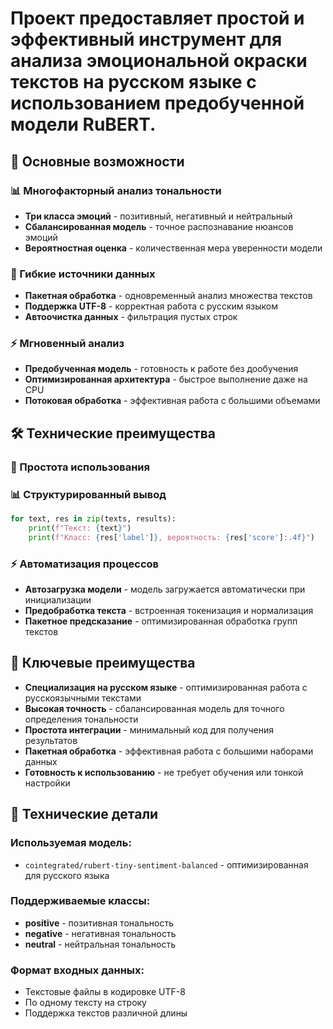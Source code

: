 
# Проект предоставляет простой и эффективный инструмент для анализа эмоциональной окраски текстов на русском языке с использованием предобученной модели RuBERT.

## 🚀 Основные возможности

### 📊 Многофакторный анализ тональности
- **Три класса эмоций** - позитивный, негативный и нейтральный
- **Сбалансированная модель** - точное распознавание нюансов эмоций
- **Вероятностная оценка** - количественная мера уверенности модели

### 📁 Гибкие источники данных
- **Пакетная обработка** - одновременный анализ множества текстов
- **Поддержка UTF-8** - корректная работа с русским языком
- **Автоочистка данных** - фильтрация пустых строк

### ⚡ Мгновенный анализ
- **Предобученная модель** - готовность к работе без дообучения
- **Оптимизированная архитектура** - быстрое выполнение даже на CPU
- **Потоковая обработка** - эффективная работа с большими объемами

## 🛠 Технические преимущества

### 🔧 Простота использования

### 📊 Структурированный вывод
```python
for text, res in zip(texts, results):
    print(f"Текст: {text}")
    print(f"Класс: {res['label']}, вероятность: {res['score']:.4f}")
```

### ⚡ Автоматизация процессов
- **Автозагрузка модели** - модель загружается автоматически при инициализации
- **Предобработка текста** - встроенная токенизация и нормализация
- **Пакетное предсказание** - оптимизированная обработка групп текстов

## 🎯 Ключевые преимущества

- **Специализация на русском языке** - оптимизированная работа с русскоязычными текстами
- **Высокая точность** - сбалансированная модель для точного определения тональности
- **Простота интеграции** - минимальный код для получения результатов
- **Пакетная обработка** - эффективная работа с большими наборами данных
- **Готовность к использованию** - не требует обучения или тонкой настройки

## 🔧 Технические детали

### Используемая модель:
- `cointegrated/rubert-tiny-sentiment-balanced` - оптимизированная для русского языка

### Поддерживаемые классы:
- **positive** - позитивная тональность
- **negative** - негативная тональность  
- **neutral** - нейтральная тональность

### Формат входных данных:
- Текстовые файлы в кодировке UTF-8
- По одному тексту на строку
- Поддержка текстов различной длины
